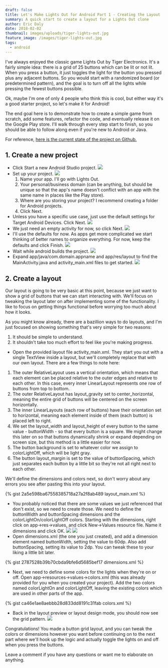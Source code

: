 ```yaml
---
draft: false
title: Let's Make Lights Out for Android Part 1 - Creating the Layout
summary: A quick start to create a layout for a Lights Out clone
author: Eric Daly
date: 2018-02-02
thumbnail: images/uploads/tiger-lights-out.jpg
feature_image: /images/tiger-lights-out.jpg
tags:
  - android
---
```

I've always enjoyed the classic game Lights Out by Tiger Electronics. It's a fairly simple idea: there is a grid of 25 buttons which can be lit or not lit. When you press a button, it just toggles the light for the button you pressed plus any adjacent buttons. So you would start with a randomized board (or predetermined pattern), and the goal is to turn off all the lights while pressing the fewest buttons possible.

Ok, maybe I'm one of only 4 people who think this is cool, but either way it's a good starter project, so let's make it for Android!

The end goal here is to demonstrate how to create a simple game from scratch, add some features, refactor the code, and eventually release it on the Google Play store. I'll walk through every step start to finish, so you should be able to follow along even if you're new to Android or Java.

For reference, [here is the current state of the project on Github.](https://github.com/linucksrox/AndroidLogicPuzzle)

## 1. Create a new project

* Click Start a new Android Studio project. 
  ![](images/uploads/letsmakeandroidlogicpuzzle1.png)
* Set up your project.
  ![](images/uploads/letsmakeandroidlogicpuzzle2.png)
  1. Name your app. I'll go with Lights Out.
  2. Your personal/business domain (can be anything, but should be unique so that the app's name doesn't conflict with an app with the same name in places like the Play store).
  3. Where are you storing your project? I recommend creating a folder for Android projects.
  4. Click Next.
* Unless you have a specific use case, just use the default settings for Target Android Devices. Click Next.
  ![](images/uploads/letsmakeandroidlogicpuzzle3.png)
* We just need an empty activity for now, so click Next.
  ![](images/uploads/letsmakeandroidlogicpuzzle4.png)
* I'll use the defaults for now. As apps get more complicated we start thinking of better names to organize everything. For now, keep the defaults and click Finish.
  ![](images/uploads/letsmakeandroidlogicpuzzle5.png)
* Wait while android builds the project.
  ![](images/uploads/letsmakeandroidlogicpuzzle6.png)
* Expand app/java/com.domain.appname and app/res/layout to find the MainActivity.java and activity_main.xml files to get started.
  ![](images/uploads/letsmakeandroidlogicpuzzle7.png)

## 2. Create a layout

Our layout is going to be very basic at this point, because we just want to show a grid of buttons that we can start interacting with. We'll focus on tweaking the layout later on after implementing some of the functionality. I like to focus on getting things functional before worrying too much about how it looks.

As you might know already, there are a bazillion ways to do layouts, and I'm just focused on showing something that's very simple for two reasons:  

1. It should be simple to understand.  
2. It shouldn't take too much effort to feel like you're making progress.

* Open the provided layout file activity_main.xml. They start you out with a single TextView inside a layout, but we'll completely replace that with our own layout.
  There are a few things to note here:

1. The outer RelativeLayout uses a vertical orientation, which means that each element can be placed relative to the outer edges and relative to each other. In this case, every inner LinearLayout represents one row of buttons from top to bottom.
2. The outer RelativeLayout has layout_gravity set to center_horizontal, meaning the entire grid of buttons will be centered on the screen horizontally.
3. The inner LinearLayouts (each row of buttons) have their orientation set to horizontal, meaning each element inside of them (each button) is placed left to right.
4. We set the layout_width and layout_height of every button to the same value - buttonWidth - so that every button is a square. We might change this later on so that buttons dynamically shrink or expand depending on screen size, but this method is a little easier for now.
5. The button background is set to whatever color we assign to colorLightOff, which will be light gray.
6. The button layout_margin is set to the value of buttonSpacing, which just separates each button by a little bit so they're not all right next to each other.

We'll define the dimensions and colors next, so don't worry about any errors you see after pasting this into your layout.

{% gist 2a5e598ba67558385718a27a2f8ab489 layout_main.xml %}

* You probably noticed that there are some values we just referenced that don't exist, so we need to create those. We need to define the buttonWidth and buttonSpacing dimensions and the colorLightOn/colorLightOff colors. Starting with the dimensions, right click on app->res->values, and click New->Values resource file. Name it dimensions and click OK.
  ![](images/uploads/new-values-resource.png)
  ![](images/uploads/new-dimensions-file.png)
* Open dimensions.xml (the one you just created), and add a dimension element named buttonWidth, setting the value to 60dp. Also add buttonSpacing, setting its value to 2dp. You can tweak these to your liking a little bit later.

{% gist 2787528b39b70cbda9bfe6d5685bef17 dimensions.xml %}

* Next, we need to define some colors for the lights when they're on or off. Open app->resources->values->colors.xml (this was already provided for you when you created your project). Add the two colors named colorLightOn and colorLightOff, leaving the existing colors which are used in other parts of the app.

{% gist ca46e1ae8aebbb28d833dd8191c31fab colors.xml %}

* Back in the layout preview or layout design mode, you should now see the grid pattern.
  ![](images/uploads/button-grid.png)

Congratulations! You made a button grid layout, and you can tweak the colors or dimensions however you want before continuing on to the next part where we'll hook up the logic and actually toggle the lights on and off when you press the buttons.

Leave a comment if you have any questions or want me to elaborate on anything.
